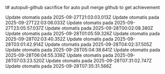 t# autopull-github
sacrifice for auto pull merge github to get achievement


Update otomatis pada 2025-09-27T21:03:03.013Z
Update otomatis pada 2025-09-27T22:03:06.033Z
Update otomatis pada 2025-09-27T23:05:57.037Z
Update otomatis pada 2025-09-28T00:02:08.380Z
Update otomatis pada 2025-09-28T01:05:59.326Z
Update otomatis pada 2025-09-28T02:03:40.352Z
Update otomatis pada 2025-09-28T03:01:42.914Z
Update otomatis pada 2025-09-28T04:02:37.505Z
Update otomatis pada 2025-09-28T05:04:38.641Z
Update otomatis pada 2025-09-28T06:04:55.339Z
Update otomatis pada 2025-09-28T07:03:23.520Z
Update otomatis pada 2025-09-28T07:31:02.747Z
Update otomatis pada 2025-09-28T07:35:31.566Z
